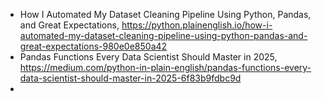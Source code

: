 

 - How I Automated My Dataset Cleaning Pipeline Using Python, Pandas, and Great Expectations, https://python.plainenglish.io/how-i-automated-my-dataset-cleaning-pipeline-using-python-pandas-and-great-expectations-980e0e850a42
 - Pandas Functions Every Data Scientist Should Master in 2025, https://medium.com/python-in-plain-english/pandas-functions-every-data-scientist-should-master-in-2025-6f83b9fdbc9d
 - 
